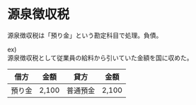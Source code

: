# 源泉徴収税

源泉徴収税は「預り金」という勘定科目で処理。負債。

ex)  
源泉徴収税として従業員の給料から引いていた金額を国に収めた。

|借方|金額|貸方|金額|
|---|---|---|---|
|預り金|2,100|普通預金|2,100|

